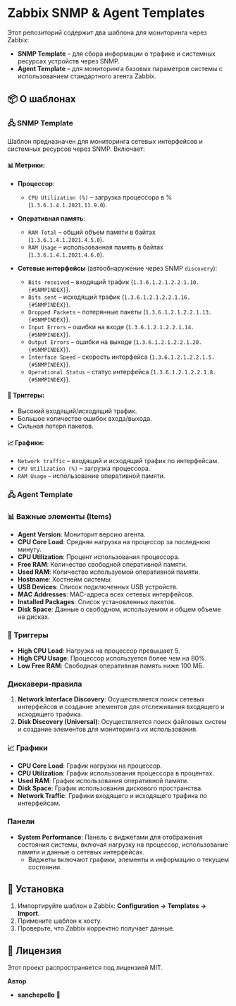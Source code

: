 # Zabbix SNMP & Agent Templates

Этот репозиторий содержит два шаблона для мониторинга через Zabbix:

- **SNMP Template** – для сбора информации о трафике и системных ресурсах устройств через SNMP.
- **Agent Template** – для мониторинга базовых параметров системы с использованием стандартного агента Zabbix.

## 📦 О шаблонах

### 🖧 SNMP Template
Шаблон предназначен для мониторинга сетевых интерфейсов и системных ресурсов через SNMP. Включает:

#### 📊 Метрики:
- **Процессор**:
  - `CPU Utilization (%)` – загрузка процессора в % (`1.3.6.1.4.1.2021.11.9.0`).
  
- **Оперативная память**:
  - `RAM Total` – общий объем памяти в байтах (`1.3.6.1.4.1.2021.4.5.0`).
  - `RAM Usage` – использованная память в байтах (`1.3.6.1.4.1.2021.4.6.0`).

- **Сетевые интерфейсы** (автообнаружение через SNMP `discovery`):
  - `Bits received` – входящий трафик (`1.3.6.1.2.1.2.2.1.10.{#SNMPINDEX}`).
  - `Bits sent` – исходящий трафик (`1.3.6.1.2.1.2.2.1.16.{#SNMPINDEX}`).
  - `Dropped Packets` – потерянные пакеты (`1.3.6.1.2.1.2.2.1.13.{#SNMPINDEX}`).
  - `Input Errors` – ошибки на входе (`1.3.6.1.2.1.2.2.1.14.{#SNMPINDEX}`).
  - `Output Errors` – ошибки на выходе (`1.3.6.1.2.1.2.2.1.20.{#SNMPINDEX}`).
  - `Interface Speed` – скорость интерфейса (`1.3.6.1.2.1.2.2.1.5.{#SNMPINDEX}`).
  - `Operational Status` – статус интерфейса (`1.3.6.1.2.1.2.2.1.8.{#SNMPINDEX}`).

#### 🚨 Триггеры:
- Высокий входящий/исходящий трафик.
- Большое количество ошибок входа/выхода.
- Сильная потеря пакетов.

#### 📈 Графики:
- `Network traffic` – входящий и исходящий трафик по интерфейсам.
- `CPU Utilization (%)` – загрузка процессора.
- `RAM Usage` – использование оперативной памяти.

### 🖧 Agent Template

### 📊 Важные элементы (Items)
- **Agent Version**: Мониторит версию агента.
- **CPU Core Load**: Средняя нагрузка на процессор за последнюю минуту.
- **CPU Utilization**: Процент использования процессора.
- **Free RAM**: Количество свободной оперативной памяти.
- **Used RAM**: Количество используемой оперативной памяти.
- **Hostname**: Хостнейм системы.
- **USB Devices**: Список подключенных USB устройств.
- **MAC Addresses**: MAC-адреса всех сетевых интерфейсов.
- **Installed Packages**: Список установленных пакетов.
- **Disk Space**: Данные о свободном, используемом и общем объеме на дисках.

### 🚨 Триггеры
- **High CPU Load**: Нагрузка на процессор превышает 5.
- **High CPU Usage**: Процессор используется более чем на 80%.
- **Low Free RAM**: Свободная оперативная память ниже 100 МБ.

### Дискавери-правила
1. **Network Interface Discovery**: Осуществляется поиск сетевых интерфейсов и создание элементов для отслеживания входящего и исходящего трафика.
2. **Disk Discovery (Universal)**: Осуществляется поиск файловых систем и создание элементов для мониторинга их использования.

### 📈 Графики
- **CPU Core Load**: График нагрузки на процессор.
- **CPU Utilization**: График использования процессора в процентах.
- **Used RAM**: График использования оперативной памяти.
- **Disk Space**: График использования дискового пространства.
- **Network Traffic**: Графики входящего и исходящего трафика по интерфейсам.

### Панели
- **System Performance**: Панель с виджетами для отображения состояния системы, включая нагрузку на процессор, использование памяти и данные о сетевых интерфейсах.
  - Виджеты включают графики, элементы и информацию о текущем состоянии.

## 🚀 Установка
1. Импортируйте шаблон в Zabbix: **Configuration → Templates → Import**.
2. Примените шаблон к хосту.
3. Проверьте, что Zabbix корректно получает данные.

## 📜 Лицензия
Этот проект распространяется под лицензией MIT.

**Автор**

- **sanchepello** 🎩